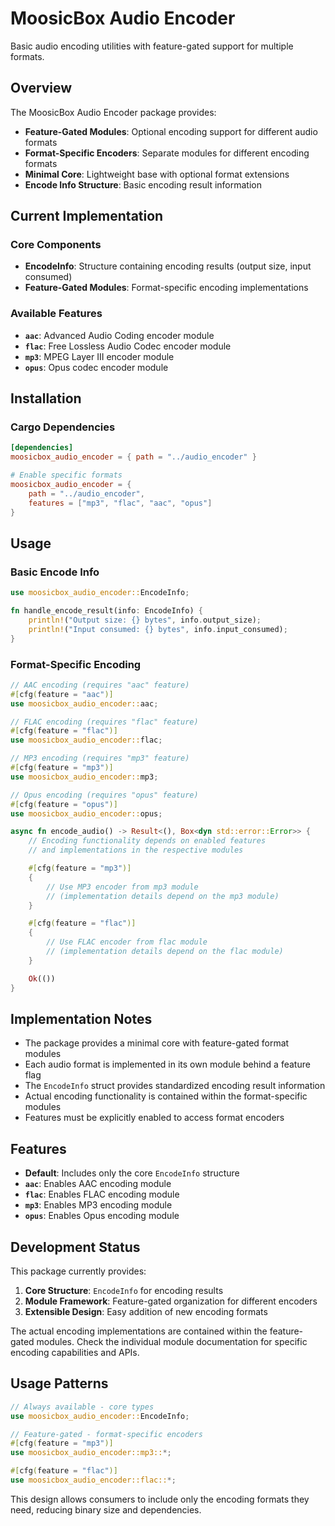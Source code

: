 # MoosicBox Audio Encoder

Basic audio encoding utilities with feature-gated support for multiple formats.

## Overview

The MoosicBox Audio Encoder package provides:

- **Feature-Gated Modules**: Optional encoding support for different audio formats
- **Format-Specific Encoders**: Separate modules for different encoding formats
- **Minimal Core**: Lightweight base with optional format extensions
- **Encode Info Structure**: Basic encoding result information

## Current Implementation

### Core Components
- **EncodeInfo**: Structure containing encoding results (output size, input consumed)
- **Feature-Gated Modules**: Format-specific encoding implementations

### Available Features
- **`aac`**: Advanced Audio Coding encoder module
- **`flac`**: Free Lossless Audio Codec encoder module
- **`mp3`**: MPEG Layer III encoder module
- **`opus`**: Opus codec encoder module

## Installation

### Cargo Dependencies

```toml
[dependencies]
moosicbox_audio_encoder = { path = "../audio_encoder" }

# Enable specific formats
moosicbox_audio_encoder = {
    path = "../audio_encoder",
    features = ["mp3", "flac", "aac", "opus"]
}
```

## Usage

### Basic Encode Info

```rust
use moosicbox_audio_encoder::EncodeInfo;

fn handle_encode_result(info: EncodeInfo) {
    println!("Output size: {} bytes", info.output_size);
    println!("Input consumed: {} bytes", info.input_consumed);
}
```

### Format-Specific Encoding

```rust
// AAC encoding (requires "aac" feature)
#[cfg(feature = "aac")]
use moosicbox_audio_encoder::aac;

// FLAC encoding (requires "flac" feature)
#[cfg(feature = "flac")]
use moosicbox_audio_encoder::flac;

// MP3 encoding (requires "mp3" feature)
#[cfg(feature = "mp3")]
use moosicbox_audio_encoder::mp3;

// Opus encoding (requires "opus" feature)
#[cfg(feature = "opus")]
use moosicbox_audio_encoder::opus;

async fn encode_audio() -> Result<(), Box<dyn std::error::Error>> {
    // Encoding functionality depends on enabled features
    // and implementations in the respective modules

    #[cfg(feature = "mp3")]
    {
        // Use MP3 encoder from mp3 module
        // (implementation details depend on the mp3 module)
    }

    #[cfg(feature = "flac")]
    {
        // Use FLAC encoder from flac module
        // (implementation details depend on the flac module)
    }

    Ok(())
}
```

## Implementation Notes

- The package provides a minimal core with feature-gated format modules
- Each audio format is implemented in its own module behind a feature flag
- The `EncodeInfo` struct provides standardized encoding result information
- Actual encoding functionality is contained within the format-specific modules
- Features must be explicitly enabled to access format encoders

## Features

- **Default**: Includes only the core `EncodeInfo` structure
- **`aac`**: Enables AAC encoding module
- **`flac`**: Enables FLAC encoding module
- **`mp3`**: Enables MP3 encoding module
- **`opus`**: Enables Opus encoding module

## Development Status

This package currently provides:

1. **Core Structure**: `EncodeInfo` for encoding results
2. **Module Framework**: Feature-gated organization for different encoders
3. **Extensible Design**: Easy addition of new encoding formats

The actual encoding implementations are contained within the feature-gated modules. Check the individual module documentation for specific encoding capabilities and APIs.

## Usage Patterns

```rust
// Always available - core types
use moosicbox_audio_encoder::EncodeInfo;

// Feature-gated - format-specific encoders
#[cfg(feature = "mp3")]
use moosicbox_audio_encoder::mp3::*;

#[cfg(feature = "flac")]
use moosicbox_audio_encoder::flac::*;
```

This design allows consumers to include only the encoding formats they need, reducing binary size and dependencies.

